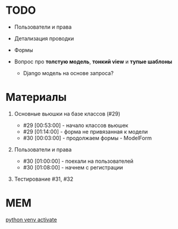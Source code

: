 
# TODO

- Пользователи и права
- Детализация проводки
- Формы

- Вопрос про **толстую модель**, **тонкий view** и **тупые шаблоны**
   - Django модель на основе запроса?



# Материалы

1. Основные вьюшки на базе классов (#29)
   - #29 [00:53:00] - начало классов вьюшек
   - #29 [01:14:00] - форма не привязанная к модели
   - #30 [00:03:00] - продолжаем формы - ModelForm
2. Пользователи и права
   - #30 [01:00:00] - поехали на пользователей
   - #30 [01:08:00] - начнем с регистрации

3. Тестирование #31, #32


# MEM

[python venv activate](https://gist.github.com/shaj/5915a0d6f4d523c1991da318288ccdaf)
